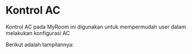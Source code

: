 # Kontrol AC
Kontrol AC pada MyRoom ini digunakan untuk mempermudah user dalam melakukan konfigurasi AC

Berikut adalah tampilannya:
